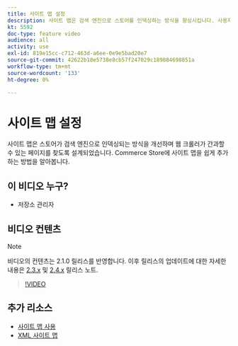 ```yaml
---
title: 사이트 맵 설정
description: 사이트 맵은 검색 엔진으로 스토어를 인덱싱하는 방식을 향상시킵니다. 사용자의 사이트 맵을 설정하는 방법을 알아봅니다 [!DNL Commerce] 관리자에 저장합니다.
kt: 5592
doc-type: feature video
audience: all
activity: use
exl-id: 819e15cc-c712-463d-a6ee-0e9e5bad20e7
source-git-commit: 42622b18e5738e8cb57f247029c189884698851a
workflow-type: tm+mt
source-wordcount: '133'
ht-degree: 0%

---
```


# 사이트 맵 설정

사이트 맵은 스토어가 검색 엔진으로 인덱싱되는 방식을 개선하며 웹 크롤러가 간과할 수 있는 페이지를 찾도록 설계되었습니다. Commerce Store에 사이트 맵을 쉽게 추가하는 방법을 알아봅니다.

## 이 비디오 누구?

- 저장소 관리자

## 비디오 컨텐츠

>[!NOTE]
>
>비디오의 컨텐츠는 2.1.0 릴리스를 반영합니다. 이후 릴리스의 업데이트에 대한 자세한 내용은 [2.3.x](https://devdocs.magento.com/guides/v2.3/release-notes/bk-release-notes.html) 및 [2.4.x](https://devdocs.magento.com/guides/v2.4/release-notes/bk-release-notes.html) 릴리스 노트.

>[!VIDEO](https://video.tv.adobe.com/v/35748?quality=12&learn=on)

## 추가 리소스

- [사이트 맵 사용](https://docs.magento.com/user-guide/marketing/sitemap-xml.html)
- [XML 사이트 맵](https://docs.magento.com/user-guide/configuration/catalog/xml-sitemap.html)
